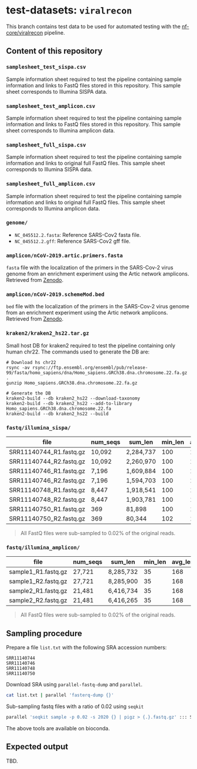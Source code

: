# test-datasets: `viralrecon`

This branch contains test data to be used for automated testing with the [nf-core/viralrecon](https://github.com/nf-core/viralrecon) pipeline.

## Content of this repository

### `samplesheet_test_sispa.csv`

Sample information sheet required to test the pipeline containing sample information and links to FastQ files stored in this repository. This sample sheet corresponds to Illumina SISPA data.

### `samplesheet_test_amplicon.csv`

Sample information sheet required to test the pipeline containing sample information and links to FastQ files stored in this repository. This sample sheet corresponds to Illumina amplicon data.

### `samplesheet_full_sispa.csv`

Sample information sheet required to test the pipeline containing sample information and links to original full FastQ files. This sample sheet corresponds to Illumina SISPA data.

### `samplesheet_full_amplicon.csv`

Sample information sheet required to test the pipeline containing sample information and links to original full FastQ files. This sample sheet corresponds to Illumina amplicon data.

### `genome/`

* `NC_045512.2.fasta`: Reference SARS-Cov2 fasta file.
* `NC_045512.2.gff`: Reference SARS-Cov2 gff file.

### `amplicon/nCoV-2019.artic.primers.fasta`

`fasta` file with the localization of the primers in the SARS-Cov-2 virus genome from an enrichment experiment using the Artic network amplicons. Retrieved from [Zenodo](https://doi.org/10.5281/zenodo.3735110).

### `amplicon/nCoV-2019.schemeMod.bed`

`bed` file with the localization of the primers in the SARS-Cov-2 virus genome from an enrichment experiment using the Artic network amplicons. Retrieved from [Zenodo](https://doi.org/10.5281/zenodo.3735110).

### `kraken2/kraken2_hs22.tar.gz`

Small host DB for kraken2 required to test the pipeline containing only human chr22. The commands used to generate the DB are:

```
# Download hs chr22
rsync -av rsync://ftp.ensembl.org/ensembl/pub/release-99/fasta/homo_sapiens/dna/Homo_sapiens.GRCh38.dna.chromosome.22.fa.gz .
gunzip Homo_sapiens.GRCh38.dna.chromosome.22.fa.gz

# Generate the DB
kraken2-build --db kraken2_hs22 --download-taxonomy
kraken2-build --db kraken2_hs22 --add-to-library Homo_sapiens.GRCh38.dna.chromosome.22.fa
kraken2-build --db kraken2_hs22 --build
```


### `fastq/illumina_sispa/`

| file                    | num_seqs | sum_len    | min_len | avg_len | max_len | file_size | Sequencer   | LibrarySource      |
|-------------------------|----------|------------|---------|---------|---------|-----------|-------------|--------------------|
| SRR11140744_R1.fastq.gz |   10,092 |  2,284,737 |     100 |   175.5 |     251 |      747K | PE Illumina | Metagenomics       |
| SRR11140744_R2.fastq.gz |   10,092 |  2,260,970 |     100 |   175.5 |     251 |      783K | PE Illumina | Metagenomics       |
| SRR11140746_R1.fastq.gz |    7,196 |  1,609,884 |     100 |   175.5 |     251 |      554K | PE Illumina | Metagenomics       |
| SRR11140746_R2.fastq.gz |    7,196 |  1,594,703 |     100 |   175.5 |     251 |      580K | PE Illumina | Metagenomics       |
| SRR11140748_R1.fastq.gz |    8,447 |  1,918,541 |     100 |   175.5 |     251 |      650K | PE Illumina | Metagenomics       |
| SRR11140748_R2.fastq.gz |    8,447 |  1,903,781 |     100 |   175.5 |     251 |      683K | PE Illumina | Metagenomics       |
| SRR11140750_R1.fastq.gz |      369 |     81,898 |     100 |   175.5 |     251 |       40K | PE Illumina | Metagenomics       |
| SRR11140750_R2.fastq.gz |      369 |     80,344 |     102 |   176.5 |     251 |       41K | PE Illumina | Metagenomics       |

> All FastQ files were sub-sampled to 0.02% of the original reads.

### `fastq/illumina_amplicon/`

| file                    | num_seqs | sum_len    | min_len | avg_len | max_len | file_size | Sequencer   | LibrarySource      |
|-------------------------|----------|------------|---------|---------|---------|-----------|-------------|--------------------|
| sample1_R1.fastq.gz     |   27,721 |  8,285,732 |      35 |     168 |     301 |        4M | PE Illumina | Metagenomics       |
| sample1_R2.fastq.gz     |   27,721 |  8,285,900 |      35 |     168 |     301 |        4M | PE Illumina | Metagenomics       |
| sample2_R1.fastq.gz     |   21,481 |  6,416,734 |      35 |     168 |     301 |        3M | PE Illumina | Metagenomics       |
| sample2_R2.fastq.gz     |   21,481 |  6,416,265 |      35 |     168 |     301 |        3M | PE Illumina | Metagenomics       |

> All FastQ files were sub-sampled to 0.02% of the original reads.

## Sampling procedure

Prepare a file `list.txt` with the following SRA accession numbers:

```
SRR11140744
SRR11140746
SRR11140748
SRR11140750
```

Download SRA using `parallel-fastq-dump` and `parallel`.

```bash
cat list.txt | parallel 'fasterq-dump {}'
```

Sub-sampling fastq files with a ratio of 0.02 using `seqkit`

```bash
parallel 'seqkit sample -p 0.02 -s 2020 {} | pigz > {.}.fastq.gz' ::: SRR*
```

The above tools are available on bioconda.

## Expected output

TBD.
